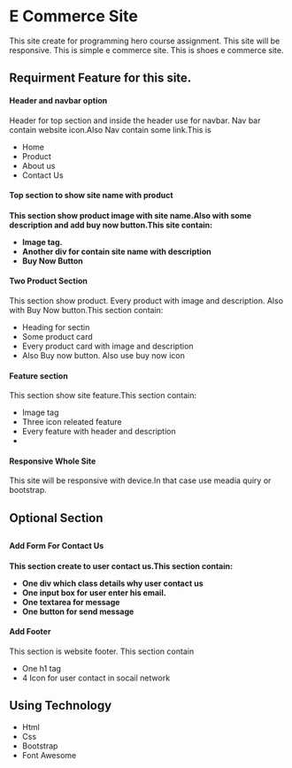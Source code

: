 <h1>E Commerce Site</h1>

<p>This site create for programming hero course assignment. This site will be responsive. This is simple e commerce site. This is shoes e commerce site.</p>

<h2>Requirment Feature for this site.</h2>

<h4>Header and navbar option</h4>
<p>Header for top section and inside the header use for navbar. Nav bar contain website icon.Also Nav contain some link.This is </p>
<ul>
<li> Home </li>
<li> Product </li>
<li> About us </li>
<li> Contact Us </li>
</ul>

<h4>Top section to show site name with product<h4>
<p>This section show product image with site name.Also with some description and add buy now button.This site contain:</p>
<ul>
<li> Image tag. </li>
<li> Another div for contain site name with description </li>
<li> Buy Now Button </li>
</ul>

<h4>Two Product Section</h4>
<p>This section show product. Every product with image and description. Also with Buy Now button.This section contain:</p>
<ul>
<li> Heading for sectin </li>
<li> Some product card </li>
<li> Every product card with image and description </li>
<li> Also Buy now button. Also use buy now icon </li>
</ul>

<h4>Feature section</h4>
<p> This section show site feature.This section contain: </p>
<ul>
<li> Image tag </li>
<li> Three icon releated feature </li>
<li> Every feature with header and description <li>
</ul>

<h4> Responsive Whole Site </h4>
<p>This site will be responsive with device.In that case use meadia quiry or bootstrap.</p>

<h2> Optional Section <h2>
<h4> Add Form For Contact Us <h4>
<p>This section create to user contact us.This section contain:</p>
<ul>
<li> One div which class details why user contact us</li>
<li> One input box for user enter his email. </li>
<li> One textarea for message </li>
<li> One button for send message </li>
</ul>

<h4> Add Footer </h4>
<p>This section is website footer. This section contain</p>
<ul>
<li> One h1 tag </li>
<li> 4 Icon for user contact in socail network </li>
</ul>


<h2>Using Technology</h2>
<ul>
<li> Html </li>
<li> Css </li>
<li> Bootstrap </li>
<li> Font Awesome </li>
</ul>

